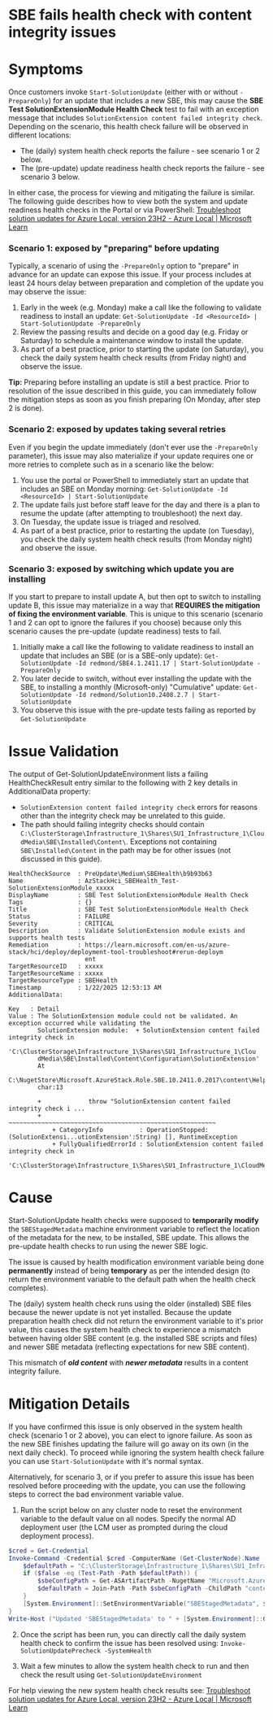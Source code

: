 # SBE fails health check with content integrity issues

# Symptoms
Once customers invoke `Start-SolutionUpdate` (either with or without `-PrepareOnly`) for an update that includes a new SBE, this may cause the **SBE Test SolutionExtensionModule Health Check** test to fail with an exception message that includes `SolutionExtension content failed integrity check`. Depending on the scenario, this health check failure will be observed in different locations:
- The (daily) system health check reports the failure - see scenario 1 or 2 below.
- The (pre-update) update readiness health check reports the failure - see scenario 3 below.

In either case, the process for viewing and mitigating the failure is similar. The following guide describes how to view both the system and update readiness health checks in the Portal or via PowerShell:
[Troubleshoot solution updates for Azure Local, version 23H2 - Azure Local | Microsoft Learn](https://learn.microsoft.com/en-us/azure/azure-local/update/update-troubleshooting-23h2?view=azloc-24112#using-azure-portal)


### Scenario 1: exposed by "preparing" before updating
Typically, a scenario of using the `-PrepareOnly` option to "prepare" in advance for an update can expose this issue. If your process includes at least 24 hours delay between preparation and completion of the update you may observe the issue:
1. Early in the week (e.g. Monday) make a call like the following to validate readiness to install an update:
`Get-SolutionUpdate -Id <ResourceId> | Start-SolutionUpdate -PrepareOnly`
2. Review the passing results and decide on a good day (e.g. Friday or Saturday) to schedule a maintenance window to install the update.
3. As part of a best practice, prior to starting the update (on Saturday), you check the daily system health check results (from Friday night) and observe the issue.

**Tip:** Preparing before installing an update is still a best practice.  Prior to resolution of the issue described in this guide, you can immediately follow the mitigation steps as soon as you finish preparing (On Monday, after step 2 is done).

### Scenario 2: exposed by updates taking several retries
Even if you begin the update immediately (don't ever use the `-PrepareOnly` parameter), this issue may also materialize if your update requires one or more retries to complete such as in a scenario like the below:  

1. You use the portal or PowerShell to immediately start an update that includes an SBE on Monday morning:
`Get-SolutionUpdate -Id <ResourceId> | Start-SolutionUpdate`
2. The update fails just before staff leave for the day and there is a plan to resume the update (after attempting to troubleshoot) the next day.
3. On Tuesday, the update issue is triaged and resolved.
4. As part of a best practice, prior to restarting the update (on Tuesday), you check the daily system health check results (from Monday night) and observe the issue.

### Scenario 3: exposed by switching which update you are installing
If you start to prepare to install update A, but then opt to switch to installing update B, this issue may materialize in a way that **REQUIRES the mitigation of fixing the environment variable**.  This is unique to this scenario (scenario 1 and 2 can opt to ignore the failures if you choose) because only this scenario causes the pre-update (update readiness) tests to fail.

1. Initially make a call like the following to validate readiness to install an update that includes an SBE (or is a SBE-only update):
`Get-SolutionUpdate -Id redmond/SBE4.1.2411.17 | Start-SolutionUpdate -PrepareOnly`
2. You later decide to switch, without ever installing the update with the SBE, to installing a monthly (Microsoft-only) "Cumulative" update:
`Get-SolutionUpdate -Id redmond/Solution10.2408.2.7 | Start-SolutionUpdate`
3. You observe this issue with the pre-update tests failing as reported by `Get-SolutionUpdate`

# Issue Validation
The output of Get-SolutionUpdateEnvironment lists a failing HealthCheckResult entry similar to the following with 2 key details in AdditionalData property:
- `SolutionExtension content failed integrity check`  errors for reasons other than the integrity check may be unrelated to this guide.
- The path should failing integrity checks should contain `C:\ClusterStorage\Infrastructure_1\Shares\SU1_Infrastructure_1\CloudMedia\SBE\Installed\Content\`. Exceptions not containing `SBE\Installed\Content` in the path may be for other issues (not discussed in this guide).


```
HealthCheckSource  : PreUpdate\Medium\SBEHealth\b9b93b63
Name               : AzStackHci_SBEHealth_Test-SolutionExtensionModule_xxxxx
DisplayName        : SBE Test SolutionExtensionModule Health Check
Tags               : {}
Title              : SBE Test SolutionExtensionModule Health Check
Status             : FAILURE
Severity           : CRITICAL
Description        : Validate SolutionExtension module exists and supports health tests
Remediation        : https://learn.microsoft.com/en-us/azure-stack/hci/deploy/deployment-tool-troubleshoot#rerun-deploym
                     ent
TargetResourceID   : xxxxx
TargetResourceName : xxxxx
TargetResourceType : SBEHealth
Timestamp          : 1/22/2025 12:53:13 AM
AdditionalData:

Key   : Detail
Value : The SolutionExtension module could not be validated. An exception occurred while validating the
        SolutionExtension module:  + SolutionExtension content failed integrity check in
        'C:\ClusterStorage\Infrastructure_1\Shares\SU1_Infrastructure_1\Clou
        dMedia\SBE\Installed\Content\Configuration\SolutionExtension'
        At
        C:\NugetStore\Microsoft.AzureStack.Role.SBE.10.2411.0.2017\content\Helpers\SBESolutionExtensionHelper.psm1:150
        char:13

        +             throw "SolutionExtension content failed integrity check i ...
        +             ~~~~~~~~~~~~~~~~~~~~~~~~~~~~~~~~~~~~~~~~~~~~~~~~~~~~~~~~~
            + CategoryInfo          : OperationStopped: (SolutionExtensi...utionExtension':String) [], RuntimeException
            + FullyQualifiedErrorId : SolutionExtension content failed integrity check in
        'C:\ClusterStorage\Infrastructure_1\Shares\SU1_Infrastructure_1\CloudMedia\SBE\Installed\Content\Configuration\SolutionExtension'
```

# Cause
Start-SolutionUpdate health checks were supposed to **temporarily modify** the `SBEStagedMetadata` machine environment variable to reflect the location of the metadata for the new, to be installed, SBE update. This allows the pre-update health checks to run using the newer SBE logic.

The issue is caused by health modification environment variable being done **permanently** instead of being **temporary** as per the intended design (to return the environment variable to the default path when the health check completes).

The (daily) system health check runs using the older (installed) SBE files because the newer update is not yet installed. Because the update preparation health check did not return the environment variable to it's prior value, this causes the system health check to experience a mismatch between having older SBE content (e.g. the installed SBE scripts and files) and newer SBE metadata (reflecting expectations for new SBE content).

This mismatch of _**old content**_ with _**newer metadata**_ results in a content integrity failure.

# Mitigation Details
If you have confirmed this issue is only observed in the system health check (scenario 1 or 2 above), you can elect to ignore failure. As soon as the new SBE finishes updating the failure will go away on its own (in the next daily check). To proceed while ignoring the system health check failure you can use `Start-SolutionUpdate` with it's normal syntax.

Alternatively, for scenario 3, or if you prefer to assure this issue has been resolved before proceeding with the update, you can use the following steps to correct the bad environment variable value.

1. Run the script below on any cluster node to reset the environment variable to the default value on all nodes. Specify the normal AD deployment user (the LCM user as prompted during the cloud deployment process).

```Powershell
$cred = Get-Credential
Invoke-Command -Credential $cred -ComputerName (Get-ClusterNode).Name -ScriptBlock {
    $defaultPath = "C:\ClusterStorage\Infrastructure_1\Shares\SU1_Infrastructure_1\CloudMedia\SBE\Installed\metadata"
    if ($false -eq (Test-Path -Path $defaultPath)) {
        $sbeConfigPath = Get-ASArtifactPath -NugetName "Microsoft.AzureStack.SBEConfiguration" 3>$null 4>$null
        $defaultPath = Join-Path -Path $sbeConfigPath -ChildPath "content"
    }
    [System.Environment]::SetEnvironmentVariable("SBEStagedMetadata", $defaultPath, "Machine")
}
Write-Host ("Updated 'SBEStagedMetadata' to " + [System.Environment]::GetEnvironmentVariable("SBEStagedMetadata", "Machine"))
```

2. Once the script has been run, you can directly call the daily system health check to confirm the issue has been resolved using:
`Invoke-SolutionUpdatePrecheck -SystemHealth`

3. Wait a few minutes to allow the system health check to run and then check the result using `Get-SolutionUpdateEnvironment`

For help viewing the new system health check results see:
[Troubleshoot solution updates for Azure Local, version 23H2 - Azure Local | Microsoft Learn](https://learn.microsoft.com/en-us/azure/azure-local/update/update-troubleshooting-23h2?view=azloc-24112#using-azure-portal)
